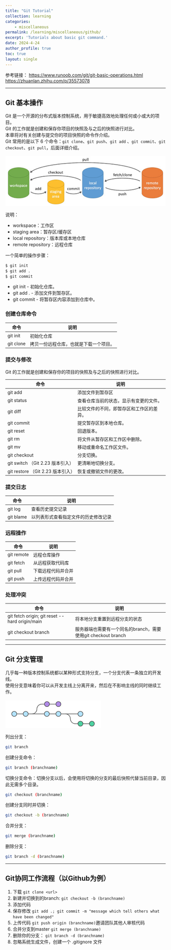 ```yaml
---
title: "Git Tutorial"
collection: learning
categories:
    - miscellaneous
permalink: /learning/miscellaneous/github/
excerpt: 'Tutorials about basic git command.'
date: 2024-4-24
author_profile: true
toc: true
layout: single
---
```


参考链接： 
https://www.runoob.com/git/git-basic-operations.html
https://zhuanlan.zhihu.com/p/35573078

--------------
## Git 基本操作
Git 是一个开源的分布式版本控制系统，用于敏捷高效地处理任何或小或大的项目。  
Git 的工作就是创建和保存你项目的快照及与之后的快照进行对比。  
本章将对有关创建与提交你的项目快照的命令作介绍。  
Git 常用的是以下 6 个命令：`git clone`、`git push`、`git add` 、`git commit`、`git checkout`、`git pull`，后面详细介绍。  
<br/><img src='/assets/images/gitbasic.png'>

说明： 
* workspace：工作区
* staging area：暂存区/缓存区
* local repository：版本库或本地仓库
* remote repository：远程仓库

一个简单的操作步骤：
```bash
$ git init    
$ git add .    
$ git commit  
```
* git init - 初始化仓库。
* git add . - 添加文件到暂存区。
* git commit - 将暂存区内容添加到仓库中。

### 创建仓库命令

|命令|说明|  
|----|----|
|git init|初始化仓库|
|git clone|拷贝一份远程仓库，也就是下载一个项目。|

### 提交与修改
Git 的工作就是创建和保存你的项目的快照及与之后的快照进行对比。

|命令|说明|  
|----|----|
|git add	|添加文件到暂存区|
|git status	|查看仓库当前的状态，显示有变更的文件。|
|git diff	|比较文件的不同，即暂存区和工作区的差异。|
|git commit	|提交暂存区到本地仓库。|
|git reset	|回退版本。|
|git rm	|将文件从暂存区和工作区中删除。|
|git mv	|移动或重命名工作区文件。|
|git checkout	|分支切换。|
|git switch （Git 2.23 版本引入）|	更清晰地切换分支。|
|git restore （Git 2.23 版本引入）|	恢复或撤销文件的更改。|

 
### 提交日志

|命令|说明|  
|----|----|
|git log	|查看历史提交记录|
|git blame <file>	|以列表形式查看指定文件的历史修改记录|

### 远程操作

|命令|说明|  
|----|----|
|git remote	|远程仓库操作|
|git fetch	|从远程获取代码库|
|git pull	|下载远程代码并合并|
|git push	|上传远程代码并合并|

### 处理冲突

|命令|说明|  
|----|----|
|git fetch origin; git reset --hard origin/main|将本地分支重置到远程分支的状态| 
|git checkout branch|服务器端也需要有一个同名的branch，需要使用git checkout branch|
-------
## Git 分支管理
几乎每一种版本控制系统都以某种形式支持分支，一个分支代表一条独立的开发线。   
使用分支意味着你可以从开发主线上分离开来，然后在不影响主线的同时继续工作。  
<br/><img src='/assets/images/gitbranch.png'>

列出分支：
```bash
git branch 
```
创建分支命令：
```bash
git branch (branchname)
```
切换分支命令：切换分支以后，会使用将切换的分支的最后快照代替当前目录，因此无需多个目录。
```bash 
git checkout (branchname)
```
创建分支同时并切换：
```bash 
git checkout -b (branchname)
```
合并分支：
```bash
git merge (branchname)
```
删除分支：
```bash
git branch -d (branchname)
```

-----------------------

## Git协同工作流程（以Github为例）
1. 下载 `git clone <url>`
2. 新建并切换到的branch: `git checkout -b (branchname)`
3. 添加代码
4. 保存修改 `git add .; git commit -m "message which tell others what have been changed"`
5. 上传代码 `git push origin (branchname)`邀请团队其他人审核代码
6. 合并分支到master  `git merge (branchname)`
7. 删除你的分支： `git branch -d (branchname)`
8. 忽略系统生成文件，创建一个 .gitignore 文件
